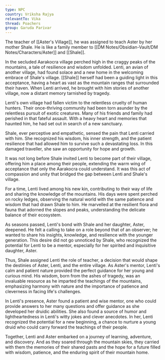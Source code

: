 ```yaml
---
type: NPC
country: Vriksha Rajya
relevantTo: Vika
thread: Poachers
group: Garuda Parivar
---
```


The teacher of [[Aster's Village]], he was assigned to teach Aster by her mother Shale. He is like a family member to [[DM Notes/Obsidian-Vault/DM Notes/Characters/Aster]] and [[Shale]]. 

In the secluded Aarakocra village perched high in the craggy peaks of the mountains, a tale of resilience and wisdom unfolded. Lenti, an avian of another village, had found solace and a new home in the welcoming embrace of Shale's village. [[Shale]] herself had been a guiding light in this acceptance, having a heart as vast as the mountain ranges that surrounded their haven. When Lenti arrived, he brought with him stories of another village, now a distant memory tarnished by tragedy.

Lenti's own village had fallen victim to the relentless cruelty of human hunters. Their once-thriving community had been torn asunder by the relentless pursuit of exotic creatures. Many of his friends and family had perished in that fateful assault. With a heavy heart and memories that haunted him, he had set out in search of a new sanctuary.

Shale, ever perceptive and empathetic, sensed the pain that Lenti carried with him. She recognized his wisdom, his inner strength, and the patient resilience that had allowed him to survive such a devastating loss. In this damaged traveller, she saw an opportunity for hope and growth.

It was not long before Shale invited Lenti to become part of their village, offering him a place among their people, extending the warm wing of acceptance that only the Aarakocra could understand. It was this act of compassion and unity that bridged the gap between Lenti and Shale's village.

For a time, Lenti lived among his new kin, contributing to their way of life and sharing the knowledge of the mountains. His days were spent perched on rocky ledges, observing the natural world with the same patience and wisdom that had drawn Shale to him. He marvelled at the resilient flora and fauna that adorned the slopes and peaks, understanding the delicate balance of their ecosystem.

As seasons passed, Lenti's bond with Shale and her daughter, Aster, deepened. He felt a calling to take on a role beyond that of an observer; he wanted to share his insights, knowledge, and resilience with the younger generation. This desire did not go unnoticed by Shale, who recognized the potential for Lenti to be a mentor, especially for her spirited and inquisitive daughter, Aster.

Thus, Shale assigned Lenti the role of teacher, a decision that would shape the destinies of Aster, Lenti, and the entire village. As Aster's mentor, Lenti's calm and patient nature provided the perfect guidance for her young and curious mind. His wisdom, born from the ashes of tragedy, was an invaluable resource as he imparted the teachings of the mountains, emphasizing harmony with nature and the importance of patience and cleverness in facing life's challenges.

In Lenti's presence, Aster found a patient and wise mentor, one who could provide answers to her many questions and offer guidance as she developed her druidic abilities. She also found a source of humor and lightheartedness in Lenti's witty jokes and clever anecdotes. In her, Lenti recognized the potential for a new beginning, a chance to nurture a young druid who could carry forward the teachings of their people.

Together, Lenti and Aster embarked on a journey of learning, adventure, and discovery. And as they soared through the mountain skies, they carried with them the memories of their shared pasts and the hope for a future filled with wisdom, patience, and the enduring spirit of their mountain home.